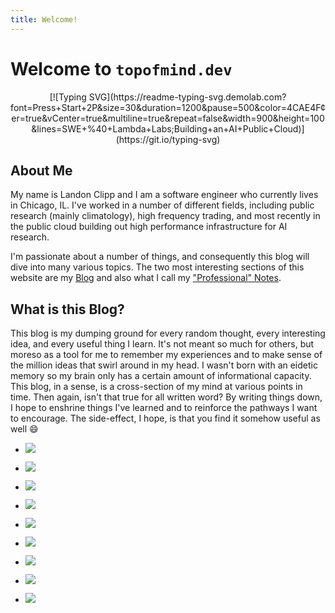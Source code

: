 ```yaml
---
title: Welcome!
---
```


Welcome to `topofmind.dev`
========

<center>
[![Typing SVG](https://readme-typing-svg.demolab.com?font=Press+Start+2P&size=30&duration=1200&pause=500&color=4CAE4F&center=true&vCenter=true&multiline=true&repeat=false&width=900&height=100&lines=SWE+%40+Lambda+Labs;Building+an+AI+Public+Cloud)](https://git.io/typing-svg)
</center>

About Me
--------

My name is Landon Clipp and I am a software engineer who currently lives in Chicago, IL. I've worked in a number of different fields, including public research (mainly climatology), high frequency trading, and most recently in the public cloud building out high performance infrastructure for AI research.

I'm passionate about a number of things, and consequently this blog will dive into many various topics. The two most interesting sections of this website are my [Blog](blog/index.md) and also what I call my ["Professional" Notes](notes/index.md).


What is this Blog?
------------------

This blog is my dumping ground for every random thought, every interesting idea, and every useful thing I learn. It's not meant so much for others, but moreso as a tool for me to remember my experiences and to make sense of the million ideas that swirl around in my head. I wasn't born with an eidetic memory so my brain only has a certain amount of informational capacity. This blog, in a sense, is a cross-section of my mind at various points in time. Then again, isn't that true for all written word? By writing things down, I hope to enshrine things I've learned and to reinforce the pathways I want to encourage. The side-effect, I hope, is that you find it somehow useful as well :smile:


<div class="grid cards" markdown>

- ![](https://sasgidotxvcxfexkslru.supabase.co/storage/v1/object/public/assets/images/miscellaneous/about_me/20180624_200055.jpg?t=2024-01-02T23%3A35%3A34.358Z)
- ![](https://sasgidotxvcxfexkslru.supabase.co/storage/v1/object/public/assets/images/miscellaneous/about_me/IMG_1901.jpeg?t=2024-01-02T23%3A43%3A07.448Z)
- ![](https://sasgidotxvcxfexkslru.supabase.co/storage/v1/object/public/assets/images/miscellaneous/about_me/20210816_213708.jpg?t=2024-01-02T23%3A36%3A00.483Z)
- ![](https://sasgidotxvcxfexkslru.supabase.co/storage/v1/object/public/assets/images/miscellaneous/about_me/20181115_110109.jpg?t=2024-01-02T23%3A35%3A41.686Z)
- ![](https://sasgidotxvcxfexkslru.supabase.co/storage/v1/object/public/assets/images/miscellaneous/about_me/20190722_130657.jpg?t=2024-01-02T23%3A35%3A54.983Z)

- ![](https://sasgidotxvcxfexkslru.supabase.co/storage/v1/object/public/assets/images/miscellaneous/about_me/IMG_2186.jpg?t=2024-01-02T23%3A39%3A24.067Z)
- ![](https://sasgidotxvcxfexkslru.supabase.co/storage/v1/object/public/assets/images/miscellaneous/about_me/IMG_2187.jpg?t=2024-01-02T23%3A39%3A37.513Z)
- ![](https://sasgidotxvcxfexkslru.supabase.co/storage/v1/object/public/assets/images/miscellaneous/about_me/IMG_2589.jpg?t=2024-01-02T23%3A39%3A43.538Z)

- ![](https://sasgidotxvcxfexkslru.supabase.co/storage/v1/object/public/assets/images/miscellaneous/about_me/IMG_3575.jpeg?t=2024-01-02T23%3A46%3A04.629Z)

</div>
